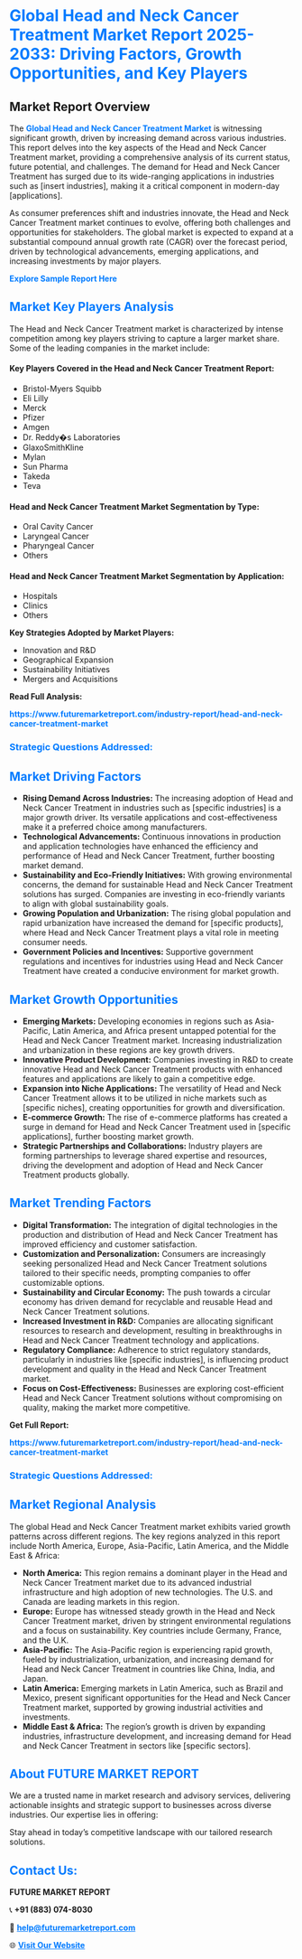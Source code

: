 <h1 style="color: #007BFF;">Global Head and Neck Cancer Treatment Market Report 2025-2033: Driving Factors, Growth Opportunities, and Key Players</h1>

<section id="overview">
<h2>Market Report Overview</h2>
<p>The <a href="https://www.futuremarketreport.com/industry-report/head-and-neck-cancer-treatment-market" style="color: #007BFF; text-decoration: none;"><strong>Global Head and Neck Cancer Treatment Market</strong></a> is witnessing significant growth, driven by increasing demand across various industries. This report delves into the key aspects of the Head and Neck Cancer Treatment market, providing a comprehensive analysis of its current status, future potential, and challenges. The demand for Head and Neck Cancer Treatment has surged due to its wide-ranging applications in industries such as [insert industries], making it a critical component in modern-day [applications].</p>
<p>As consumer preferences shift and industries innovate, the Head and Neck Cancer Treatment market continues to evolve, offering both challenges and opportunities for stakeholders. The global market is expected to expand at a substantial compound annual growth rate (CAGR) over the forecast period, driven by technological advancements, emerging applications, and increasing investments by major players.</p>
</section>

<section id="overview">
<p><a href="https://www.futuremarketreport.com/request-sample/reportId=109122" style="color: #007BFF; text-decoration: none;"><strong>Explore Sample Report Here</strong></a></p>
</section>

<section id="key-players">
<h2 style="color: #007BFF;">Market Key Players Analysis</h2>
<p>The Head and Neck Cancer Treatment market is characterized by intense competition among key players striving to capture a larger market share. Some of the leading companies in the market include:</p>
<h4>Key Players Covered in the Head and Neck Cancer Treatment Report:</h4>
<ul><li>Bristol-Myers Squibb</li><li>Eli Lilly</li><li>Merck</li><li>Pfizer</li><li>Amgen</li><li>Dr. Reddy�s Laboratories</li><li>GlaxoSmithKline</li><li>Mylan</li><li>Sun Pharma</li><li>Takeda</li><li>Teva</li></ul>
<h4>Head and Neck Cancer Treatment Market Segmentation by Type:</h4>
<ul><li>Oral Cavity Cancer</li><li>Laryngeal Cancer</li><li>Pharyngeal Cancer</li><li>Others</li></ul>

<h4>Head and Neck Cancer Treatment Market Segmentation by Application:</h4>
<ul><li>Hospitals</li><li>Clinics</li><li>Others</li></ul>
<p><strong>Key Strategies Adopted by Market Players:</strong></p>
<ul>
<li>Innovation and R&D</li>
<li>Geographical Expansion</li>
<li>Sustainability Initiatives</li>
<li>Mergers and Acquisitions</li>
</ul>
</section>

<section>
<p><strong>Read Full Analysis: </strong></p><a href="https://www.futuremarketreport.com/industry-report/head-and-neck-cancer-treatment-market" style="color: #007BFF; text-decoration: none;"><strong>https://www.futuremarketreport.com/industry-report/head-and-neck-cancer-treatment-market</strong></a>
<h3 style="color: #007BFF;">Strategic Questions Addressed:</h3>
</section>

<section id="driving-factors">
<h2 style="color: #007BFF;">Market Driving Factors</h2>
<ul>
<li><strong>Rising Demand Across Industries:</strong> The increasing adoption of Head and Neck Cancer Treatment in industries such as [specific industries] is a major growth driver. Its versatile applications and cost-effectiveness make it a preferred choice among manufacturers.</li>
<li><strong>Technological Advancements:</strong> Continuous innovations in production and application technologies have enhanced the efficiency and performance of Head and Neck Cancer Treatment, further boosting market demand.</li>
<li><strong>Sustainability and Eco-Friendly Initiatives:</strong> With growing environmental concerns, the demand for sustainable Head and Neck Cancer Treatment solutions has surged. Companies are investing in eco-friendly variants to align with global sustainability goals.</li>
<li><strong>Growing Population and Urbanization:</strong> The rising global population and rapid urbanization have increased the demand for [specific products], where Head and Neck Cancer Treatment plays a vital role in meeting consumer needs.</li>
<li><strong>Government Policies and Incentives:</strong> Supportive government regulations and incentives for industries using Head and Neck Cancer Treatment have created a conducive environment for market growth.</li>
</ul>
</section>

<section id="growth-opportunities">
<h2 style="color: #007BFF;">Market Growth Opportunities</h2>
<ul>
<li><strong>Emerging Markets:</strong> Developing economies in regions such as Asia-Pacific, Latin America, and Africa present untapped potential for the Head and Neck Cancer Treatment market. Increasing industrialization and urbanization in these regions are key growth drivers.</li>
<li><strong>Innovative Product Development:</strong> Companies investing in R&D to create innovative Head and Neck Cancer Treatment products with enhanced features and applications are likely to gain a competitive edge.</li>
<li><strong>Expansion into Niche Applications:</strong> The versatility of Head and Neck Cancer Treatment allows it to be utilized in niche markets such as [specific niches], creating opportunities for growth and diversification.</li>
<li><strong>E-commerce Growth:</strong> The rise of e-commerce platforms has created a surge in demand for Head and Neck Cancer Treatment used in [specific applications], further boosting market growth.</li>
<li><strong>Strategic Partnerships and Collaborations:</strong> Industry players are forming partnerships to leverage shared expertise and resources, driving the development and adoption of Head and Neck Cancer Treatment products globally.</li>
</ul>
</section>

<section id="trending-factors">
<h2 style="color: #007BFF;">Market Trending Factors</h2>
<ul>
<li><strong>Digital Transformation:</strong> The integration of digital technologies in the production and distribution of Head and Neck Cancer Treatment has improved efficiency and customer satisfaction.</li>
<li><strong>Customization and Personalization:</strong> Consumers are increasingly seeking personalized Head and Neck Cancer Treatment solutions tailored to their specific needs, prompting companies to offer customizable options.</li>
<li><strong>Sustainability and Circular Economy:</strong> The push towards a circular economy has driven demand for recyclable and reusable Head and Neck Cancer Treatment solutions.</li>
<li><strong>Increased Investment in R&D:</strong> Companies are allocating significant resources to research and development, resulting in breakthroughs in Head and Neck Cancer Treatment technology and applications.</li>
<li><strong>Regulatory Compliance:</strong> Adherence to strict regulatory standards, particularly in industries like [specific industries], is influencing product development and quality in the Head and Neck Cancer Treatment market.</li>
<li><strong>Focus on Cost-Effectiveness:</strong> Businesses are exploring cost-efficient Head and Neck Cancer Treatment solutions without compromising on quality, making the market more competitive.</li>
</ul>
</section>

<section>
<p><strong>Get Full Report: </strong></p><a href="https://www.futuremarketreport.com/industry-report/head-and-neck-cancer-treatment-market" style="color: #007BFF; text-decoration: none;"><strong>https://www.futuremarketreport.com/industry-report/head-and-neck-cancer-treatment-market</strong></a>
<h3 style="color: #007BFF;">Strategic Questions Addressed:</h3>
</section>


<section id="regional-analysis">
<h2 style="color: #007BFF;">Market Regional Analysis</h2>
<p>The global Head and Neck Cancer Treatment market exhibits varied growth patterns across different regions. The key regions analyzed in this report include North America, Europe, Asia-Pacific, Latin America, and the Middle East & Africa:</p>
<ul>
<li><strong>North America:</strong> This region remains a dominant player in the Head and Neck Cancer Treatment market due to its advanced industrial infrastructure and high adoption of new technologies. The U.S. and Canada are leading markets in this region.</li>
<li><strong>Europe:</strong> Europe has witnessed steady growth in the Head and Neck Cancer Treatment market, driven by stringent environmental regulations and a focus on sustainability. Key countries include Germany, France, and the U.K.</li>
<li><strong>Asia-Pacific:</strong> The Asia-Pacific region is experiencing rapid growth, fueled by industrialization, urbanization, and increasing demand for Head and Neck Cancer Treatment in countries like China, India, and Japan.</li>
<li><strong>Latin America:</strong> Emerging markets in Latin America, such as Brazil and Mexico, present significant opportunities for the Head and Neck Cancer Treatment market, supported by growing industrial activities and investments.</li>
<li><strong>Middle East & Africa:</strong> The region’s growth is driven by expanding industries, infrastructure development, and increasing demand for Head and Neck Cancer Treatment in sectors like [specific sectors].</li>
</ul>
</section>

<footer>
<h2 style="color: #007BFF;">About FUTURE MARKET REPORT</h2>
<p>We are a trusted name in market research and advisory services, delivering actionable insights and strategic support to businesses across diverse industries. Our expertise lies in offering:</p>

<p>Stay ahead in today’s competitive landscape with our tailored research solutions.</p>

<h2 style="color: #007BFF;">Contact Us:</h2>
<p><strong>FUTURE MARKET REPORT</strong></p>
<p>📞 <strong>+91 (883) 074-8030</strong></p>
<p>📧 <strong><a href="mailto:help@futuremarketreport.com" style="color: #007BFF;">help@futuremarketreport.com</a></strong></p>
<p>🌐 <strong><a href="https://www.futuremarketreport.com/" style="color: #007BFF;">Visit Our Website</a></strong></p>
</footer>